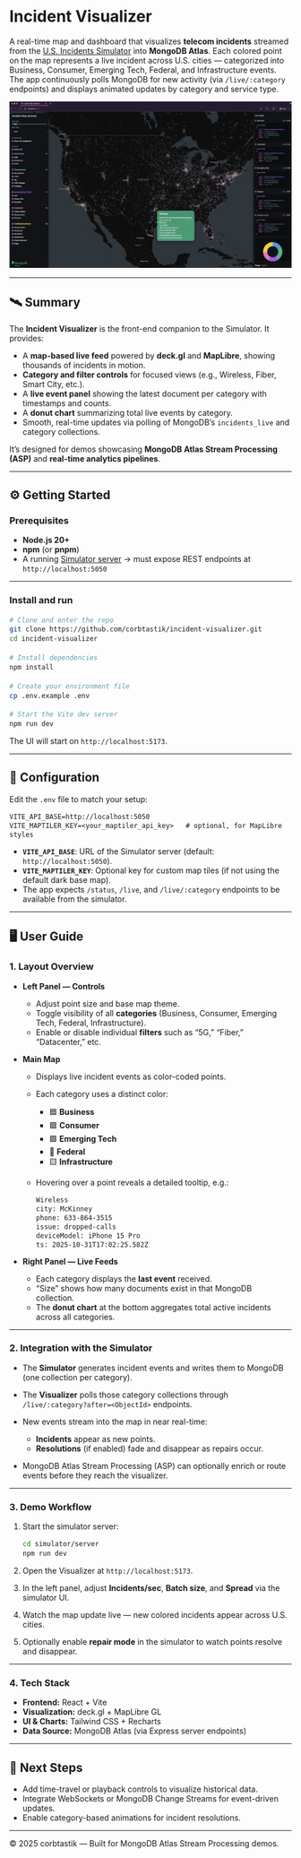 # Incident Visualizer

A real-time map and dashboard that visualizes **telecom incidents** streamed from the [U.S. Incidents Simulator](https://github.com/corbtastik/simulator) into **MongoDB Atlas**.
Each colored point on the map represents a live incident across U.S. cities — categorized into Business, Consumer, Emerging Tech, Federal, and Infrastructure events.
The app continuously polls MongoDB for new activity (via `/live/:category` endpoints) and displays animated updates by category and service type.

![Incident Visualizer Screenshot](./assets/incident-visualizer-screenshot.jpg)

---

## 🛰 Summary

The **Incident Visualizer** is the front-end companion to the Simulator. It provides:

* A **map-based live feed** powered by **deck.gl** and **MapLibre**, showing thousands of incidents in motion.
* **Category and filter controls** for focused views (e.g., Wireless, Fiber, Smart City, etc.).
* A **live event panel** showing the latest document per category with timestamps and counts.
* A **donut chart** summarizing total live events by category.
* Smooth, real-time updates via polling of MongoDB’s `incidents_live` and category collections.

It’s designed for demos showcasing **MongoDB Atlas Stream Processing (ASP)** and **real-time analytics pipelines**.

---

## ⚙️ Getting Started

### Prerequisites

* **Node.js 20+**
* **npm** (or **pnpm**)
* A running [Simulator server](https://github.com/corbtastik/simulator)
  → must expose REST endpoints at `http://localhost:5050`

---

### Install and run

```bash
# Clone and enter the repo
git clone https://github.com/corbtastik/incident-visualizer.git
cd incident-visualizer

# Install dependencies
npm install

# Create your environment file
cp .env.example .env

# Start the Vite dev server
npm run dev
```

The UI will start on `http://localhost:5173`.

---

## 🔧 Configuration

Edit the `.env` file to match your setup:

```env
VITE_API_BASE=http://localhost:5050
VITE_MAPTILER_KEY=<your_maptiler_api_key>   # optional, for MapLibre styles
```

* **`VITE_API_BASE`**: URL of the Simulator server (default: `http://localhost:5050`).
* **`VITE_MAPTILER_KEY`**: Optional key for custom map tiles (if not using the default dark base map).
* The app expects `/status`, `/live`, and `/live/:category` endpoints to be available from the simulator.

---

## 🖥️ User Guide

### 1. **Layout Overview**

* **Left Panel — Controls**

  * Adjust point size and base map theme.
  * Toggle visibility of all **categories** (Business, Consumer, Emerging Tech, Federal, Infrastructure).
  * Enable or disable individual **filters** such as “5G,” “Fiber,” “Datacenter,” etc.

* **Main Map**

  * Displays live incident events as color-coded points.
  * Each category uses a distinct color:

    * 🟦 **Business**
    * 🟩 **Consumer**
    * 🟪 **Emerging Tech**
    * 🩷 **Federal**
    * 🟨 **Infrastructure**
  * Hovering over a point reveals a detailed tooltip, e.g.:

    ```
    Wireless
    city: McKinney
    phone: 633-864-3515
    issue: dropped-calls
    deviceModel: iPhone 15 Pro
    ts: 2025-10-31T17:02:25.582Z
    ```

* **Right Panel — Live Feeds**

  * Each category displays the **last event** received.
  * “Size” shows how many documents exist in that MongoDB collection.
  * The **donut chart** at the bottom aggregates total active incidents across all categories.

---

### 2. **Integration with the Simulator**

* The **Simulator** generates incident events and writes them to MongoDB (one collection per category).
* The **Visualizer** polls those category collections through `/live/:category?after=<ObjectId>` endpoints.
* New events stream into the map in near real-time:

  * **Incidents** appear as new points.
  * **Resolutions** (if enabled) fade and disappear as repairs occur.
* MongoDB Atlas Stream Processing (ASP) can optionally enrich or route events before they reach the visualizer.

---

### 3. **Demo Workflow**

1. Start the simulator server:

   ```bash
   cd simulator/server
   npm run dev
   ```
2. Open the Visualizer at `http://localhost:5173`.
3. In the left panel, adjust **Incidents/sec**, **Batch size**, and **Spread** via the simulator UI.
4. Watch the map update live — new colored incidents appear across U.S. cities.
5. Optionally enable **repair mode** in the simulator to watch points resolve and disappear.

---

### 4. **Tech Stack**

* **Frontend:** React + Vite
* **Visualization:** deck.gl + MapLibre GL
* **UI & Charts:** Tailwind CSS + Recharts
* **Data Source:** MongoDB Atlas (via Express server endpoints)

---

## 🧭 Next Steps

* Add time-travel or playback controls to visualize historical data.
* Integrate WebSockets or MongoDB Change Streams for event-driven updates.
* Enable category-based animations for incident resolutions.

---

© 2025 corbtastik — Built for MongoDB Atlas Stream Processing demos.
